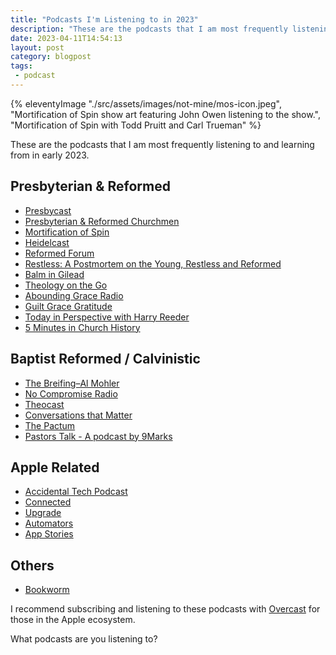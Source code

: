 ```yaml
---
title: "Podcasts I'm Listening to in 2023"
description: "These are the podcasts that I am most frequently listening to and learning from in early 2023."
date: 2023-04-11T14:54:13
layout: post
category: blogpost
tags:
 - podcast
---
```

{% eleventyImage "./src/assets/images/not-mine/mos-icon.jpeg", "Mortification of Spin show art featuring John Owen listening to the show.", "Mortification of Spin with Todd Pruitt and Carl Trueman" %}

These are the podcasts that I am most frequently listening to and learning from in early 2023.

## Presbyterian & Reformed
- [Presbycast](https://presbycast.libsyn.com)
- [Presbyterian & Reformed Churchmen](https://irreverentreverend.org/series/presbyterian-and-reformed-churchmen/)
- [Mortification of Spin](https://www.reformation21.org/columns/mortification-spin)
- [Heidelcast](https://sites.libsyn.com/453918/heidelcast)
- [Reformed Forum](https://reformedforum.org)
- [Restless: A Postmortem on the Young, Restless and Reformed](https://restlesspodcast.podbean.com)
- [Balm in Gilead](https://www.balmcast.com)
- [Theology on the Go](https://www.placefortruth.org)
- [Abounding Grace Radio](https://agradio.org)
- [Guilt Grace Gratitude](https://podcasters.spotify.com/pod/show/gggpodcast)
- [Today in Perspective with Harry Reeder](https://accradio.com/teaching-program/today-inperspectiveconversations-with-harry-reeder)
- [5 Minutes in Church History](https://www.5minutesinchurchhistory.com)

## Baptist Reformed / Calvinistic 
- [The Breifing–Al Mohler](https://albertmohler.com/the-briefing)
- [No Compromise Radio](https://nocompromiseradio.com)
- [Theocast](https://theocast.org)
- [Conversations that Matter](https://redcircle.com/shows/conversations-that-matter8971)
- [The Pactum](https://www.thepactum.org)
- [Pastors Talk - A podcast by 9Marks](https://www.spreaker.com/show/pastors-talk)

## Apple Related
- [Accidental Tech Podcast](https://atp.fm)
- [Connected](https://www.relay.fm/connected)
- [Upgrade](https://www.relay.fm/upgrade)
- [Automators](https://www.relay.fm/automators)
- [App Stories](https://appstories.net)

## Others
- [Bookworm](https://bookworm.fm)

I recommend subscribing and listening to these podcasts with [Overcast](https://overcast.fm) for those in the Apple ecosystem. 

What podcasts are you listening to?
